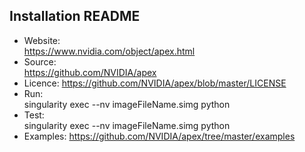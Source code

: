 ## Installation README

* Website:  
            https://www.nvidia.com/object/apex.html
* Source:   
            https://github.com/NVIDIA/apex
* Licence:
            https://github.com/NVIDIA/apex/blob/master/LICENSE
* Run:      
            singularity exec --nv imageFileName.simg python
* Test:     
            singularity exec --nv imageFileName.simg python
* Examples:
            https://github.com/NVIDIA/apex/tree/master/examples
